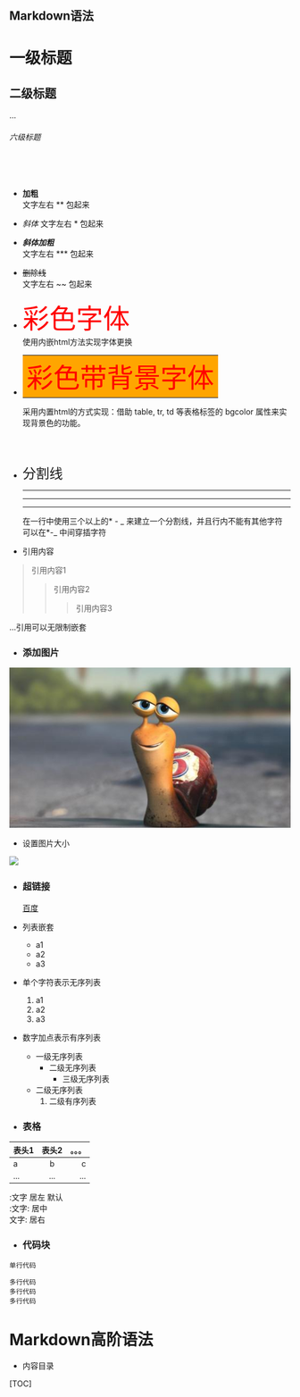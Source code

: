 ## **Markdown语法**

  # 一级标题
  ## 二级标题
  ...
  ###### 六级标题

  <br></br>


- **加粗**  
  文字左右 ** 包起来

+ *斜体*
  文字左右 * 包起来

* ***斜体加粗***  
  文字左右 *** 包起来

* ~~删除线~~   
  文字左右 ~~ 包起来

* <font color=red size=14>彩色字体</font>   
  使用内嵌html方法实现字体更换

* <table>
    <tr>
      <td bgcolor =orange>
        <font color=red size=12>彩色带背景字体</font>
      </td>
    </tr>
  </table>
    采用内置html的方式实现：借助 table, tr, td 等表格标签的 bgcolor 属性来实现背景色的功能。

  <br></br>


* <font size=5>分割线</font>
  
  ***
  ---
  _ _ _
  在一行中使用三个以上的* - _ 来建立一个分割线，并且行内不能有其他字符 可以在*-_ 中间穿插字符


* 引用内容
>引用内容1
>>引用内容2
>>
>>>引用内容3    

...引用可以无限制嵌套


* ### 添加图片
![这是一张图片](./1.jpg)

* 设置图片大小
<img src="https://ss0.bdstatic.com/94oJfD_bAAcT8t7mm9GUKT-xh_/timg?image&quality=100&size=b4000_4000&sec=1562208066&di=e2840ef40d5d0a566a4c70e81469da36&src=http://imgq.duitang.com/uploads/item/201501/31/20150131174003_hVwik.jpeg" width="150" />


* ### 超链接
  [百度](www.baidu.com)


* 列表嵌套
  + a1
  - a2
  * a3

* 单个字符表示无序列表    

  1. a1
  2. a2
  3. a3

* 数字加点表示有序列表

  * 一级无序列表
    * 二级无序列表
      * 三级无序列表
  * 二级无序列表
    1. 二级有序列表

* ### 表格

表头1|表头2|。。。   
:--|:--:|--:|   
a|b|c
...|...|...   

:文字 居左 默认   
:文字: 居中   
文字: 居右    

* ### 代码块

`单行代码 `   

```objective-c
多行代码
多行代码
多行代码
```

# Markdown高阶语法
- 内容目录    

[TOC]

